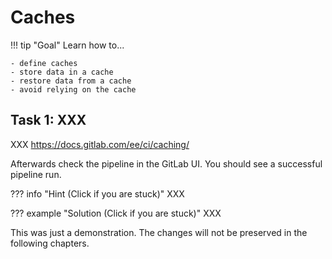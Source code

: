 # Caches

!!! tip "Goal"
    Learn how to...

    - define caches
    - store data in a cache
    - restore data from a cache
    - avoid relying on the cache

## Task 1: XXX

XXX https://docs.gitlab.com/ee/ci/caching/

Afterwards check the pipeline in the GitLab UI. You should see a successful pipeline run.

??? info "Hint (Click if you are stuck)"
    XXX

??? example "Solution (Click if you are stuck)"
    XXX

This was just a demonstration. The changes will not be preserved in the following chapters.
